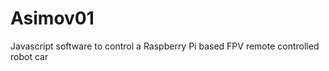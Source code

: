 Asimov01
========

Javascript software to control a Raspberry Pi based FPV remote controlled robot car
